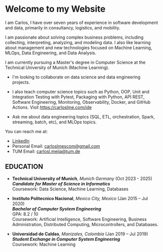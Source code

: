 # Welcome to my Website

I am Carlos, I have over seven years of experience in software development and data, primarily in consultancy, logistics, and mobility.

I am passionate about solving complex business problems, including collecting, interpreting, analyzing, and modeling data. I also like learning about management and new technologies focused on Machine Learning, MLOps, Data Engineering, and Data Analysis.

I am currently pursuing a Master's degree in Computer Science at the Technical University of Munich (Machine Learning).

* I'm looking to collaborate on data science and data engineering projects.

* I also teach computer science topics such as Python, OOP, Unit and Integration Testing with Pytest, Packaging with Python, API REST, Software Engineering, Monitoring, Observability, Docker, and GitHub Actions. Visit <https://carloslme.com/ide>

* Ask me about data engineering topics (SQL, ETL, orchestration, Spark, streaming, batch, etc), and MLOps topics.

You can reach me at:

* [LinkedIn](https://www.linkedin.com/in/carloslme/)
* Personal Email: <carloslmescom@gmail.com>
* TUM Email: <carlosl.mejia@tum.de>

## EDUCATION

* **Technical University of Munich**, *Munich Germany* (Oct 2023 - 2025)  
 ***Candidate for Master of Science in Informatics***  
 Coursework: Data Science, Machine Learning, Databases  

* **Instituto Politecnico Nacional**, *Mexico City, Mexico* (Jan 2015 – Jul 2020)  
 ***Bachelor of Computer System Engineering***  
 GPA: 8.2 / 10  
 Coursework: Artificial Intelligence, Software Engineering, Business Administration, Distributed Computing, Microcontrollers, and Databases.

* **Universidad de Caldas**, *Manizales, Colombia* (Jan 2019 – Jul 2019)  
 ***Student Exchange in Computer System Engineering***  
 Coursework: Machine Learning  
